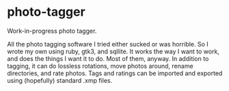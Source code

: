 # photo-tagger
Work-in-progress photo tagger.

All the photo tagging software I tried either sucked or was horrible.  So I wrote my own using ruby, gtk3, and sqllite.
It works the way I want to work, and does the things I want it to do.  Most of them, anyway.  In addition to tagging, it can do
lossless rotations, move photos around, rename directories, and rate photos.  Tags and ratings can be imported and exported using
(hopefully) standard .xmp files.
